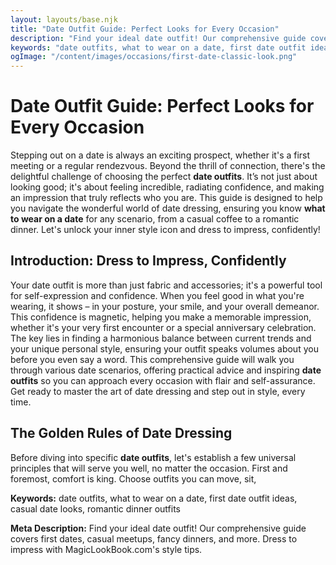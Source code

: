 ```yaml
---
layout: layouts/base.njk
title: "Date Outfit Guide: Perfect Looks for Every Occasion"
description: "Find your ideal date outfit! Our comprehensive guide covers first dates, casual meetups, fancy dinners, and more. Dress to impress with MagicLookBook.com's style tips."
keywords: "date outfits, what to wear on a date, first date outfit ideas, casual date looks, romantic dinner outfits"
ogImage: "/content/images/occasions/first-date-classic-look.png"
---
```


# Date Outfit Guide: Perfect Looks for Every Occasion

Stepping out on a date is always an exciting prospect, whether it's a first meeting or a regular rendezvous. Beyond the thrill of connection, there's the delightful challenge of choosing the perfect **date outfits**. It’s not just about looking good; it's about feeling incredible, radiating confidence, and making an impression that truly reflects who you are. This guide is designed to help you navigate the wonderful world of date dressing, ensuring you know **what to wear on a date** for any scenario, from a casual coffee to a romantic dinner. Let's unlock your inner style icon and dress to impress, confidently!

## Introduction: Dress to Impress, Confidently

Your date outfit is more than just fabric and accessories; it's a powerful tool for self-expression and confidence. When you feel good in what you're wearing, it shows – in your posture, your smile, and your overall demeanor. This confidence is magnetic, helping you make a memorable impression, whether it's your very first encounter or a special anniversary celebration. The key lies in finding a harmonious balance between current trends and your unique personal style, ensuring your outfit speaks volumes about you before you even say a word. This comprehensive guide will walk you through various date scenarios, offering practical advice and inspiring **date outfits** so you can approach every occasion with flair and self-assurance. Get ready to master the art of date dressing and step out in style, every time.

## The Golden Rules of Date Dressing

Before diving into specific **date outfits**, let's establish a few universal principles that will serve you well, no matter the occasion. First and foremost, comfort is king. Choose outfits you can move, sit,

**Keywords:** date outfits, what to wear on a date, first date outfit ideas, casual date looks, romantic dinner outfits

**Meta Description:** Find your ideal date outfit! Our comprehensive guide covers first dates, casual meetups, fancy dinners, and more. Dress to impress with MagicLookBook.com's style tips.
